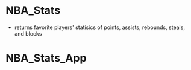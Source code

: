 # NBA_Stats
- returns favorite players' statisics of points, assists, rebounds, steals, and blocks
# NBA_Stats_App
